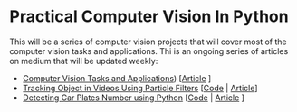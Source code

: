 # Practical Computer Vision In Python #

This will be a series of computer vision projects that will cover most of the computer vision tasks and applications. Thi is an ongoing series of articles on medium that will be updated weekly:
* [Computer Vision Tasks and Applications](https://pub.towardsai.net/overview-of-the-computer-vision-tasks-applications-647f63e66e9f?sk=c91f0f20aa48a82fd710744258d82d3d)) [[Article](https://pub.towardsai.net/overview-of-the-computer-vision-tasks-applications-647f63e66e9f?sk=c91f0f20aa48a82fd710744258d82d3d) ] 
* [Tracking Object in Videos Using Particle Filters](https://github.com/youssefHosni/Practical-Computer-Vision-In-Python/tree/main/Tracking%20Objects%20in%20Video%20with%20Particle%20Filters) [[Code](https://github.com/youssefHosni/Practical-Computer-Vision-In-Python/tree/main/Tracking%20Objects%20in%20Video%20with%20Particle%20Filters) | [Article](https://pub.towardsai.net/object-tracking-with-particle-filters-in-python-77a61bb4fd91?sk=a0be61dc1c3609cbc6d7515d306355f3)]
*  [Detecting Car Plates Number using Python]() [[Code]() | [Article]() ]


